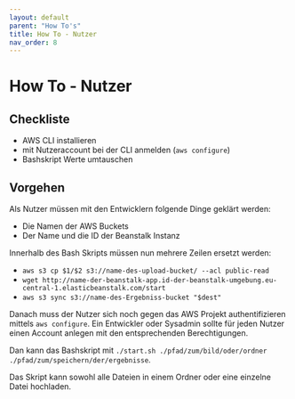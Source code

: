 ```yaml
---
layout: default
parent: "How To's"
title: How To - Nutzer
nav_order: 8
---
```


# How To - Nutzer

## Checkliste

- AWS CLI installieren
- mit Nutzeraccount bei der CLI anmelden (`aws configure`)
- Bashskript Werte umtauschen

## Vorgehen

Als Nutzer müssen mit den Entwicklern folgende Dinge geklärt werden:

- Die Namen der AWS Buckets
- Der Name und die ID der Beanstalk Instanz

Innerhalb des Bash Skripts müssen nun mehrere Zeilen ersetzt werden:

- `aws s3 cp $1/$2 s3://name-des-upload-bucket/ --acl public-read`
- `wget http://name-der-beanstalk-app.id-der-beanstalk-umgebung.eu-central-1.elasticbeanstalk.com/start`
- `aws s3 sync s3://name-des-Ergebniss-bucket "$dest"`

Danach muss der Nutzer sich noch gegen das AWS Projekt authentifizieren mittels `aws configure`.
Ein Entwickler oder Sysadmin sollte für jeden Nutzer einen Account anlegen mit den entsprechenden Berechtigungen.

Dan kann das Bashskript mit `./start.sh ./pfad/zum/bild/oder/ordner ./pfad/zum/speichern/der/ergebnisse`.

Das Skript kann sowohl alle Dateien in einem Ordner oder eine einzelne Datei hochladen.